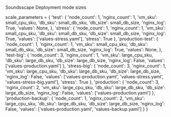 Soundsscape Deployment mode sizes

scale_parameters = {
    'test': {
        'node_count': 1,
        'nginx_count': 1,
        'vm_sku': small_cpu_sku,
        'db_sku': small_db_sku,
        'db_size': small_db_size,
        'nginx_log': True,
        'values': None,
    },
    'stress': {
        'node_count': 1,
        'nginx_count': 1,
        'vm_sku': small_cpu_sku,
        'db_sku': small_db_sku,
        'db_size': small_db_size,
        'nginx_log': True,
        'values': ['values-stress.yaml'],
        'stress': True
    },
    'production-test': {
        'node_count': 1,
        'nginx_count': 1,
        'vm_sku': small_cpu_sku,
        'db_sku': small_db_sku,
        'db_size': small_db_size,
        'nginx_log': True,
        'values': None,
    },
    'test-big': {
        'node_count': 3,
        'nginx_count': 1,
        'vm_sku': large_cpu_sku,
        'db_sku': large_db_sku,
        'db_size': large_db_size,
        'nginx_log': False,
        'values': ['values-production.yaml']
    },
    'stress-big': {
        'node_count': 3,
        'nginx_count': 1,
        'vm_sku': large_cpu_sku,
        'db_sku': large_db_sku,
        'db_size': large_db_size,
        'nginx_log': False,
        'values': ['values-production.yaml', 'values-stress.yaml', 'values-stress-big.yaml'],
        'stress': True
    },
    'production': {
        'node_count': 3,
        'nginx_count': 2,
        'vm_sku': large_cpu_sku,
        'db_sku': large_db_sku,
        'db_size': large_db_size,
        'nginx_log': False,
        'values': ['values-production.yaml']
    },
    'production-backup': {
        'node_count': 1,
        'nginx_count': 2,
        'vm_sku': large_cpu_sku,
        'db_sku': large_db_sku,
        'db_size': large_db_size,
        'nginx_log': False,
        'values': ['values-production.yaml', 'values-backup.yaml']
    }
}
